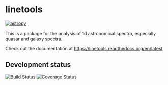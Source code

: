 linetools
=========

[![astropy](http://img.shields.io/badge/powered%20by-AstroPy-orange.svg?style=flat)](http://www.astropy.org/)

This is a package for the analysis of 1d astronomical spectra,
especially quasar and galaxy spectra.

Check out the documentation at https://linetools.readthedocs.org/en/latest

Development status
------------------
[![Build Status](https://travis-ci.org/linetools/linetools.svg?branch=master)](https://travis-ci.org/linetools/linetools)
[![Coverage Status](https://coveralls.io/repos/github/linetools/linetools/badge.svg?branch=master)](https://coveralls.io/github/linetools/linetools?branch=master)